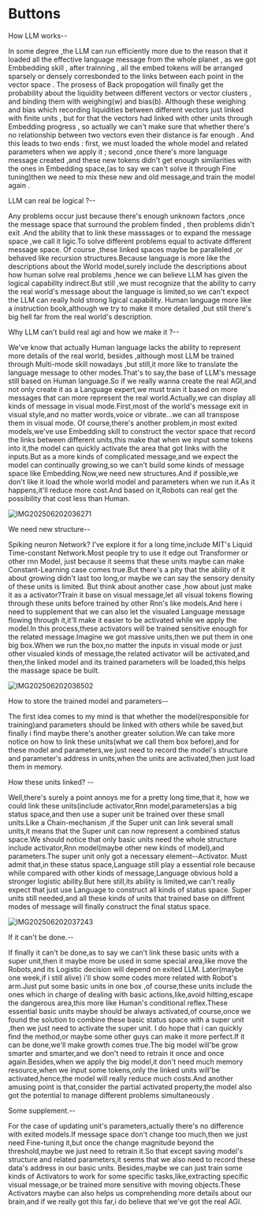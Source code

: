 # Buttons
How LLM works--

In some degree ,the LLM can run efficiently more due to the reason that it loaded all the effective language message from the whole planet , as we got Embbedding skill , after trainning , all the embed tokens will be arranged sparsely or densely corresbonded to the links between each point in the vector space . The prosess of Back propogation will finally get the probability about the liquidity between different vectors or vector clusters , and binding them with weighing(w) and bias(b). Although these weighing and bias which recording liquidities between different vectors just linked with finite units , but for that the vectors had linked with other units through Embedding progress , so actually we can't make sure that whether there's no relationship between two vectors even their distance is far enough . And this leads to two ends : first, we must loaded the whole model and related parameters when we apply it ; second ,once there's more language message created ,and these new tokens didn't get enough similarities with the ones in Embedding space,(as to say we can't solve it through Fine tuning)then we need to mix these new and old message,and train the model again .

LLM can real be logical ?--

Any problems occur just because there's enough unknown factors ,once the message space that surround the problem finded , then problems didn't exit .And the ability that to link these masssages or to expand the message space ,we call it ligic.To solve different problems equal to activate different message space. Of course ,these linked spaces maybe be paralleled ,or behaved like recursion structures.Because language is more like the descriptions about the World model,surely include the descriptions about how human solve real problems ,hence we can believe LLM has given the logical capability indirect.But still ,we must recognize that the ability to carry the real world's message about the language is limited,so we can't expect the LLM can really hold strong ligical capability. Human language more like a instruction book,although we try to make it more detailed ,but still there's big hell far from the real world's description.

Why LLM can't build real agi and how we make it ?--

We've know that actually Human language lacks the ability to represent more details of the real world, besides ,although most LLM be trained through Multi-mode skill nowadays ,but still,it more like to translate the language message to other modes.That's to say,the base of LLM's message still based on Human language.So if we really wanna create the real AGI,and not only create it as a Language expert,we must train it based on more messages that can more represent the real world.Actually,we can display all kinds of message in visual mode.First,most of the world's message exit in visual style,and no matter words,voice or vibrate...we can all transpose them in visual mode.
Of course,there's another problem,in most exited models,we've use Embedding skill to construct the vector space that record the links between different units,this make that when we input some tokens into it,the model can quickly activate the area that got links with the inputs.But as a more kinds of complicated message,and we expect the model can continually growing,so we can't build some kinds of message space like Embedding.Now,we need new structures.And if possible,we don't like it load the whole world model and parameters when we run it.As it happens,it'll reduce more cost.And based on it,Robots can real get the possibility that cost less than Human.

![IMG202506202036271](https://github.com/user-attachments/assets/4cd4fccd-e9f0-49a1-ab1f-3d820034ad9a)


We need new structure--

Spiking neuron Network? I've explore it for a long time,include MIT's Liquid Time-constant Network.Most people try to use it edge out Transformer or other rnn Model, just because it seems that these units maybe can make Constant-Learning case comes true.But there's a pity that the ability of it about growing didn't last too long,or maybe we can say the sensory density of these units is limited.
But think about another case ,how about just make it as a activator?Train it base on visual message,let all visual tokens flowing through these units before trained by other Rnn's like models.And here i need to supplement that we can also let the visualed Language message flowing through it,it'll make it easier to be activated while we apply the model.In this process,these activators will be trained sensitive enough for the related message.Imagine we got massive units,then we put them in one big box.When we run the box,no matter the inputs in visual mode or just other visualed kinds of message,the related activator will be activated,and then,the linked model and its trained parameters will be loaded,this helps the massage space be built.

![IMG202506202036502](https://github.com/user-attachments/assets/af35d388-ff10-4405-84a5-16897e7cfda6)


How to store the trained model and parameters--

The first idea comes to my mind is that whether the model(responsible for training)and parameters should be linked with others while be saved,but finally i find maybe there's another greater solution.We can take more notice on how to link these units(what we call them box before),and for these model and parameters,we just need to record the model's structure and parameter's address in units,when the units are activated,then just load them in memory.

How these units linked? --

Well,there's surely a point annoys me for a pretty long time,that it, how we could link these units(include activator,Rnn model,parameters)as a big status space,and then use a super unit be trained over these small units.Like a Chain-mechanism ,if the Super unit can link several small units,it means that the Super unit can now represent a combined status space.We should notice that only basic units need the whole structure include activator,Rnn model(maybe other new kinds of model),and parameters.The super unit only got a necessary element--Activator.
Must admit that,in these status space,Language still play a essential role because while compared with other kinds of message,Language obvious hold a  stronger logistic ability.But here still,its ability is limited,we can't really expect that just use Language to construct all kinds of status space. Super units still needed,and all these kinds of units that trained base on diffrent modes of message will finally construct the final status space.

![IMG202506202037243](https://github.com/user-attachments/assets/7cc730f8-b840-4d34-9636-35cd32fd8ee0)


If it can't be done.--

If finally it can't be done,as to say we can't link these basic units with a super unit,then it maybe more be used in some special area,like move the Robots,and its Logistic decision will depend on exited LLM.
Later(maybe one week,if i still alive) i'll show some codes more related with Robot's arm.Just put some basic units in one box ,of course,these units include the ones which in charge of dealing with basic actions,like,avoid hitting,escape the dangerous area,this more like Human's conditional reflex.These essential basic units maybe should be always activated,of course,once we found the solution to combine these basic status space with a super unit ,then we just need to activate the super unit.
I do hope that i can quickly find the method,or maybe some other guys can make it more perfect.If it can be done,we'll make growth comes true.The big model will'be grow smarter and smarter,and we don't need to retrain it once and once again.Besides,when we apply the big model,it don't need much memory resource,when we input some tokens,only the linked units will'be activated,hence,the model will really reduce much costs.And another amusing point is that,consider the partial activated property,the model also got the potential to manage different problems simultaneously .

Some supplement.--

For the case of updating unit's parameters,actually there's no difference with exited models.If message space don't change too much,then we just need Fine-tuning it,but once the change magnitude beyond the threshold,maybe we just need to retrain it.So that except saving model's structure and related parameters,it seems that we also need to record these data's address in our basic units.
Besides,maybe we can just train some kinds of Activators to work for some specific tasks,like,extracting specific visual message,or be trained more sensitive with moving objects.These Activators maybe can also helps us comprehending more details about our brain,and if we really got this far,i do believe that we've got the real AGI.





